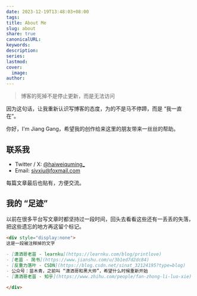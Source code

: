 ```yaml
---  
date: 2023-12-19T13:48:03+08:00  
tags:   
title: About Me  
slug: about  
share: true  
canonicalURL:   
keywords:   
description:   
series:   
lastmod:   
cover:  
  image:   
author:   
---  
```

  
> 博客的死掉不是停止更新，而是无法访问
  
因为这句话，让我重新认识写博客的态度，为的不是马不停蹄，而是 “我一直在”。  
  
你好，I'm Jiang Gang，希望我的创作给来这里的朋友带来一丝丝的帮助。  
    
  
## 联系我  
  
- Twitter / X: [@haiweiquming_](https://x.com/laomiao_)  
- Email: sivxiu@foxmail.com  
  
每篇文章最后也贴有，方便交流。  
## 我的 “足迹”  
  
以前在很多平台写文章时都坚持过一段时间，回头去看看这些还有一丢丢的失落，把这些遗忘的地方再这留个标记。  
```markdown
<div style="display:none">
这是一段被注释掉的文字
  
- [潇洒哥老苗 - learnku](https://learnku.com/blog/printlove)  
- [老苗 - 简书](https://www.jianshu.com/u/3b1ed7d2dc84)  
- [反重力落叶 - CSDN](https://blog.csdn.net/sinat_32124195?type=blog)  
- 公众号：苗木青，之前叫 “潇洒哥和黑大帅”，希望什么时候重新开始  
- [潇洒哥老苗 - 知乎](https://www.zhihu.com/people/fan-zhong-li-luo-xie)

</div>

```
